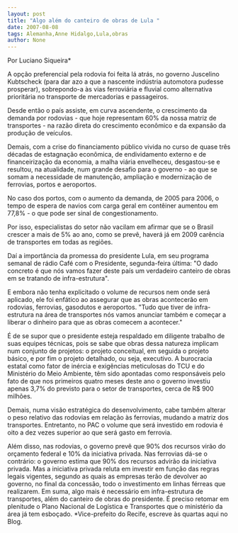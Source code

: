 ```yaml
---
layout: post
title: "Algo além do canteiro de obras de Lula "
date: 2007-08-08
tags: Alemanha,Anne Hidalgo,Lula,obras
author: None
---
```

Por Luciano Siqueira*

A op&ccedil;&atilde;o preferencial pela rodovia foi feita l&aacute; atr&aacute;s, no governo Juscelino Kubtscheck (para dar azo a que a nascente ind&uacute;stria automotora pudesse prosperar), sobrepondo-a &agrave;s vias ferrovi&aacute;ria e fluvial como alternativa priorit&aacute;ria no transporte de mercadorias e 
passageiros. 

Desde ent&atilde;o o pa&iacute;s assiste, em curva ascendente, o crescimento da demanda por rodovias - que hoje representam 60% da nossa matriz de transportes - na raz&atilde;o direta do crescimento econ&ocirc;mico e da expans&atilde;o da produ&ccedil;&atilde;o de ve&iacute;culos. 

Demais, com a crise do financiamento p&uacute;blico vivida no curso de quase tr&ecirc;s d&eacute;cadas de estagna&ccedil;&atilde;o econ&ocirc;mica, de endividamento externo e de financeiriza&ccedil;&atilde;o da economia, a malha vi&aacute;ria envelheceu, desgastou-se e resultou, na atualidade, num grande desafio para o governo - ao que se somam a necessidade de manuten&ccedil;&atilde;o, amplia&ccedil;&atilde;o e moderniza&ccedil;&atilde;o de ferrovias, portos e aeroportos. 

No caso dos portos, com o aumento da demanda, de 2005 para 2006, o tempo de espera de navios com carga geral em cont&ecirc;iner aumentou em 77,8% - o que pode ser sinal de congestionamento. 

Por isso, especialistas do setor n&atilde;o vacilam em afirmar que se o Brasil crescer a mais de 5% ao ano, como se prev&ecirc;, haver&aacute; j&aacute; em 2009 car&ecirc;ncia de transportes em todas as regi&otilde;es. 

Da&iacute; a import&acirc;ncia da promessa do presidente Lula, em seu programa semanal de r&aacute;dio Caf&eacute; com o Presidente, segunda-feira &uacute;ltima: &quot;O dado concreto &eacute; que n&oacute;s vamos fazer deste pa&iacute;s um verdadeiro canteiro de obras em se tratando de infra-estrutura&quot;. 

E embora n&atilde;o tenha explicitado o volume de recursos nem onde ser&aacute; aplicado, ele foi enf&aacute;tico ao assegurar que as obras acontecer&atilde;o em rodovias, ferrovias, gasodutos e aeroportos. &quot;Tudo que tiver de infra-estrutura na &aacute;rea de transportes n&oacute;s vamos anunciar tamb&eacute;m e come&ccedil;ar a liberar o dinheiro para que as obras comecem a acontecer.&quot; 

&Eacute; de se supor que o presidente esteja respaldado em diligente trabalho de suas equipes t&eacute;cnicas, pois se sabe que obras dessa natureza implicam num conjunto de projetos: o projeto conceitual, em seguida o projeto b&aacute;sico, e por fim o projeto detalhado, ou seja, executivo. A burocracia estatal como fator de in&eacute;rcia e exig&ecirc;ncias meticulosas do TCU e do Minist&eacute;rio do Meio Ambiente, t&ecirc;m sido apontadas como respons&aacute;veis pelo fato de que nos primeiros quatro meses deste ano o governo investiu apenas 3,7% do previsto para o setor de transportes, cerca de R$ 900 milh&otilde;es. 

Demais, numa vis&atilde;o estrat&eacute;gica do desenvolvimento, cabe tamb&eacute;m alterar o peso relativo das rodovias em rela&ccedil;&atilde;o &agrave;s ferrovias, mudando a matriz dos transportes. Entretanto, no PAC o volume que ser&aacute; investido em rodovia &eacute; oito a dez vezes superior ao que ser&aacute; gasto em ferrovia. 

Al&eacute;m disso, nas rodovias, o governo prev&ecirc; que 90% dos recursos vir&atilde;o do or&ccedil;amento federal e 10% da iniciativa privada. Nas ferrovias d&aacute;-se o contr&aacute;rio: o governo estima que 90% dos recursos advir&atilde;o da iniciativa privada. 
Mas a iniciativa privada reluta em investir em fun&ccedil;&atilde;o das regras legais vigentes, segundo as quais as empresas ter&atilde;o de devolver ao governo, no final da concess&atilde;o, todo o investimento em linhas f&eacute;rreas que realizarem.
Em suma, algo mais &eacute; necess&aacute;rio em infra-estrutura de transportes, al&eacute;m do canteiro de obras do presidente. &Eacute; preciso retomar em plenitude o Plano Nacional de Log&iacute;stica e Transportes que o minist&eacute;rio da &aacute;rea j&aacute; tem esbo&ccedil;ado. 
*Vice-prefeito do Recife, escreve &agrave;s quartas aqui no Blog. 